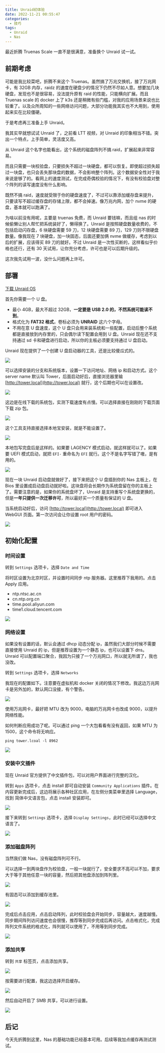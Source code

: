 ```yaml
---
title: Unraid初体验
date: 2022-11-21 00:55:47
categories:
  - 技巧
tags:
  - Unraid
  - Nas
---
```


最近折腾 Truenas Scale 一直不是很满意，准备换个 Unraid 试一试。

<!--more-->

## 前期考虑

可能是我比较菜吧，折腾不来这个 Truenas。虽然搞了万兆交换机，接了万兆网卡，有 32GB 内存，raidz 的速度在硬盘少的情况下仍然不尽如人意。想要加几块硬盘，发现也不是很容易，没法提升原有 raid 的性能，只能横向扩展。而且 Truenas scale 的 docker 上了 k3s 还是稍微有些门槛，对我的应用场景来说也比较重了。以及众所周知的一些网络访问问题，大部分功能我其实也不大用到，使用起来实在比较僵硬。

于是考虑再三准备上手 Unraid。

我其实早就想试试 Unraid 了，之前看 LTT 视频，对 Unraid 的印象相当不错。突出一个特点，上手简单，灵活度又高。

从 Unraid 这个名字也能看出，这个系统的磁盘阵列不搞 raid，扩展起来非常容易。

而且只需要一块校验盘，只要损失不超过一块硬盘，都可以恢复。即使超过损失超过一块盘，也只会丢失那块盘的数据，不会影响整个阵列。这个数据安全性对于我来说是够了的。看网上的速度测试，在完成奇偶校验的情况下，有没有校验盘对整个阵列的读写速度没有什么影响。

既然不搞 raid，速度就受限于你的硬盘速度了，不过可以靠添加缓存盘来提升，只要读写不超过缓存盘的存储上限，都不会掉速。像万兆内网，加个 nvme 的硬盘，基本就可以跑满了。

为啥以前没有用呢，主要是 truenas 免费，而 Unraid 要钱嘛，而且组 nas 的时候偷懒让别人帮忙把系统装好了，懒得换了。Unraid 是按照硬盘数量收费的，不包括启动闪存盘，6 块硬盘需要 59 刀，12 块硬盘需要 89 刀，129 刀则不限硬盘数量。像我现在 7 块硬盘，加一块固态，后面还要加俩 nvme 做缓存，考虑到以后的扩展，应该得买 89 刀的就好。不过 Unraid 是一次性买断的，这样看似乎价格也还行，还有 30 天试用，让你充分考虑，许可也是可以后期升级的。

这次我先试用一波，没什么问题再上许可。

## 部署

[下载 Unraid OS](https://unraid.net/zh/%E4%B8%8B%E8%BD%BD)

首先你需要一个 U 盘。

- 最小 4GB，最大不超过 32GB，**一定要是 USB 2.0 的，不然系统可能读不到**。
- 格式化为 **FAT32 格式**，卷标必须为 **UNRAID** 这六个字母。
- 不用在意 U 盘速度，这个 U 盘只会用来装系统和一些配置，启动后整个系统都是直接放到内存里的，只会偶尔读下配置会用到 U 盘。Unraid 现在还不支持通过 sd 卡和硬盘进行启动，所以你的主板必须要支持通过 U 盘启动。

Unraid 现在提供了一个创建 U 盘启动器的工具，还是比较傻瓜式的。

![](https://img.iszy.xyz/1668965114372.png)

可以选择安装的分支和系统版本，设置一下访问地址、网络 ip 和启动方式。这个 server name 默认叫 Tower，后面启动好后，直接浏览器里输[http://tower.local](http://tower.local) 就行，这个后期也可以在设置改。

![](https://img.iszy.xyz/1668965501519.png)

这边是在线下载的系统包，实测下载速度有点慢。可以选择直接在刚刚的下载页面下载 zip 包。

![](https://img.iszy.xyz/1668965696359.png)

这个工具支持直接选择本地宝安装，就是不能设置了。

![](https://img.iszy.xyz/1668965764119.png)

本地包写完盘后是这样的。如果要 LAGENCY 模式启动，就这样就可以了。如果要 UEFI 模式启动，就把 `EFI-` 重命名为 `EFI` 就行。这个不是名字写错了嗷，是有用的。

![](https://img.iszy.xyz/1668966001368.png)

现在一块 Unraid 启动盘就做好了，接下来把这个 U 盘插到你的 Nas 主板上，在 Bios 里设置成启动盘启动就好啦。这块盘将会长期作为系统盘留在你的主板上了。需要注意的是，如果你的系统盘坏了，Unraid 是支持重写个系统盘更换的，但是**一年只提供一次迁移许可**，所以最好买一个质量有保证的 U 盘。

当系统启动好后，访问 [http://tower.local](http://tower.local) 即可进入 WebGUI 页面。第一次访问会让你设置 root 用户的密码。

![](https://img.iszy.xyz/1668966459094.png)

## 初始化配置

### 时间设置

转到 `Settings` 选项卡，选择 `Date and Time`

将时区设置为北京时区，并设置时间同步 ntp 服务器。这里推荐下我用的。点击 Apply 应用。

- ntp.ntsc.ac.cn
- cn.ntp.org.cn
- time.pool.aliyun.com
- time1.cloud.tencent.com

![](https://img.iszy.xyz/1668966634982.png)

### 网络设置

如果没有设置的话，默认会通过 dhcp 动态分配 ip，虽然我们大部分时候不需要直接使用 Unraid 的 ip，但是推荐设置为一个静态 ip，也可以设置下 dns。Unraid 可以配置端口聚合，我因为只接了一个万兆网口，所以就无所谓了，我也没改。

转到 `Settings` 选项卡，选择 `Networks`

我现在的配置如下。注意要在虚拟机和 docker 关闭的情况下修改。我这边万兆网卡是另外加的，默认网口没接，有个警告。

![](https://img.iszy.xyz/1668967055987.png?x-oss-process=style/big)

使用万兆网卡，最好把 MTU 改为 9000，电脑的万兆网卡也改成 9000，以提升网络性能。

如何判断应用成功了呢。可以通过 ping 一个大包看看有没有返回，如果 MTU 为 1500，这个命令将无响应。

```shell
ping tower.lcoal -l 8962
```

![](https://img.iszy.xyz/1668967282997.png)

### 安装中文插件

现在 Unraid 官方提供了中文插件包，可以对用户界面进行完整的汉化。

转到 `Apps` 选项卡，点击 install 即可自动安装 `Community Applications` 插件。在内容更新完成后，这边将展示各种社区应用，在左侧分类菜单里选择 Language，找到 简体中文语言包，点击 install 安装即可。

![](https://img.iszy.xyz/1668967574818.png?x-oss-process=style/big)

接下来转到 `Settings` 选项卡，选择 `Display Settings`，此时已经可以选择中文语言了。

![](https://img.iszy.xyz/1668967669343.png?x-oss-process=style/big)

### 添加磁盘阵列

当然我们做 Nas，没有磁盘阵列可不行。

可以选择一到两块盘作为校验盘，一般一块就行了，安全要求不高可以不加，要求大于等于其他任意一块的容量，然后把其他盘添加到阵列里。

![](https://img.iszy.xyz/1668967785490.png?x-oss-process=style/big)

有固态可以添加到缓存池里。

![](https://img.iszy.xyz/1668967990297.png?x-oss-process=style/big)

完成后点击应用，点击启动阵列，此时校验盘会开始同步，容量越大，速度越慢。同步期间阵列访问速度也会很慢，推荐等到同步完成后再访问。点击格式化，完成阵列文件系统的格式化，阵列就可以使用了，不用等到同步完成。

![](https://img.iszy.xyz/1668968076515.png?x-oss-process=style/big)

### 添加共享

转到 `共享` 标签页，点击添加共享。

![](https://img.iszy.xyz/1668968286999.png?x-oss-process=style/big)

按需要进行配置，我这边选择开启缓存。

![](https://img.iszy.xyz/1668968418876.png?x-oss-process=style/big)

然后自动开启了 SMB 共享，可以进行设置。

![](https://img.iszy.xyz/1668968571494.png?x-oss-process=style/big)

## 后记

今天先折腾到这里，Nas 的基础功能已经基本可用。后续等我加点缓存再测试测试。
